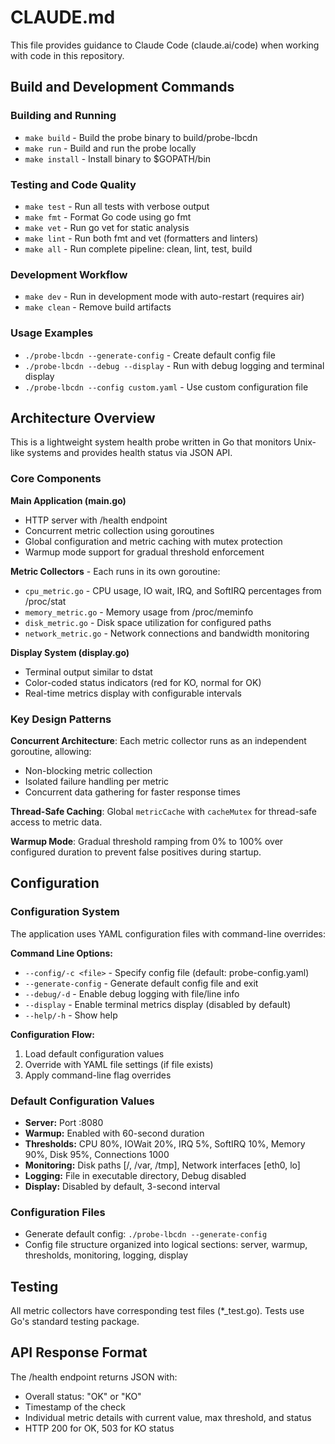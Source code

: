 # CLAUDE.md

This file provides guidance to Claude Code (claude.ai/code) when working with code in this repository.

## Build and Development Commands

### Building and Running
- `make build` - Build the probe binary to build/probe-lbcdn
- `make run` - Build and run the probe locally
- `make install` - Install binary to $GOPATH/bin

### Testing and Code Quality
- `make test` - Run all tests with verbose output
- `make fmt` - Format Go code using go fmt
- `make vet` - Run go vet for static analysis
- `make lint` - Run both fmt and vet (formatters and linters)
- `make all` - Run complete pipeline: clean, lint, test, build

### Development Workflow
- `make dev` - Run in development mode with auto-restart (requires air)
- `make clean` - Remove build artifacts

### Usage Examples
- `./probe-lbcdn --generate-config` - Create default config file
- `./probe-lbcdn --debug --display` - Run with debug logging and terminal display
- `./probe-lbcdn --config custom.yaml` - Use custom configuration file

## Architecture Overview

This is a lightweight system health probe written in Go that monitors Unix-like systems and provides health status via JSON API.

### Core Components

**Main Application (main.go)**
- HTTP server with /health endpoint
- Concurrent metric collection using goroutines
- Global configuration and metric caching with mutex protection
- Warmup mode support for gradual threshold enforcement

**Metric Collectors** - Each runs in its own goroutine:
- `cpu_metric.go` - CPU usage, IO wait, IRQ, and SoftIRQ percentages from /proc/stat
- `memory_metric.go` - Memory usage from /proc/meminfo
- `disk_metric.go` - Disk space utilization for configured paths
- `network_metric.go` - Network connections and bandwidth monitoring

**Display System (display.go)**
- Terminal output similar to dstat
- Color-coded status indicators (red for KO, normal for OK)
- Real-time metrics display with configurable intervals

### Key Design Patterns

**Concurrent Architecture**: Each metric collector runs as an independent goroutine, allowing:
- Non-blocking metric collection
- Isolated failure handling per metric
- Concurrent data gathering for faster response times

**Thread-Safe Caching**: Global `metricCache` with `cacheMutex` for thread-safe access to metric data.

**Warmup Mode**: Gradual threshold ramping from 0% to 100% over configured duration to prevent false positives during startup.

## Configuration

### Configuration System
The application uses YAML configuration files with command-line overrides:

**Command Line Options:**
- `--config/-c <file>` - Specify config file (default: probe-config.yaml)
- `--generate-config` - Generate default config file and exit
- `--debug/-d` - Enable debug logging with file/line info
- `--display` - Enable terminal metrics display (disabled by default)
- `--help/-h` - Show help

**Configuration Flow:**
1. Load default configuration values
2. Override with YAML file settings (if file exists)
3. Apply command-line flag overrides

### Default Configuration Values
- **Server:** Port :8080
- **Warmup:** Enabled with 60-second duration
- **Thresholds:** CPU 80%, IOWait 20%, IRQ 5%, SoftIRQ 10%, Memory 90%, Disk 95%, Connections 1000
- **Monitoring:** Disk paths [/, /var, /tmp], Network interfaces [eth0, lo]
- **Logging:** File in executable directory, Debug disabled
- **Display:** Disabled by default, 3-second interval

### Configuration Files
- Generate default config: `./probe-lbcdn --generate-config`
- Config file structure organized into logical sections: server, warmup, thresholds, monitoring, logging, display

## Testing

All metric collectors have corresponding test files (*_test.go). Tests use Go's standard testing package.

## API Response Format

The /health endpoint returns JSON with:
- Overall status: "OK" or "KO" 
- Timestamp of the check
- Individual metric details with current value, max threshold, and status
- HTTP 200 for OK, 503 for KO status